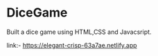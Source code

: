 # DiceGame
Built a dice game using HTML,CSS and Javacsript.

link:- https://elegant-crisp-63a7ae.netlify.app
